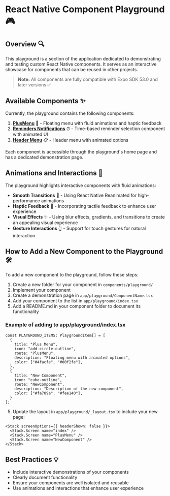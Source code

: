 # React Native Component Playground 🎮

## Overview 🔍

This playground is a section of the application dedicated to demonstrating and testing custom React Native components. It serves as an interactive showcase for components that can be reused in other projects.

> **Note:** All components are fully compatible with Expo SDK 53.0 and later versions ✅

## Available Components ✨

Currently, the playground contains the following components:

1. **[PlusMenu](./components/playground/PlusMenu)** 🔘 - Floating menu with fluid animations and haptic feedback
2. **[Reminders Notifications](./components/playground/ReminidersNotifications)** ⏰ - Time-based reminder selection component with animated UI
3. **[Header Menu](./components/playground/HeaderMenu)** 📋 - Header menu with animated options

Each component is accessible through the playground's home page and has a dedicated demonstration page.

## Animations and Interactions 🚀

The playground highlights interactive components with fluid animations:

- **Smooth Transitions** 🌊 - Using React Native Reanimated for high-performance animations
- **Haptic Feedback** 📳 - Incorporating tactile feedback to enhance user experience
- **Visual Effects** ✨ - Using blur effects, gradients, and transitions to create an appealing visual experience
- **Gesture Interactions** 👆 - Support for touch gestures for natural interaction

## How to Add a New Component to the Playground 🛠️

To add a new component to the playground, follow these steps:

1. Create a new folder for your component in `components/playground/`
2. Implement your component
3. Create a demonstration page in `app/playground/ComponentName.tsx`
4. Add your component to the list in `app/playground/index.tsx`
5. Add a README.md in your component folder to document its functionality

### Example of adding to app/playground/index.tsx

```tsx
const PLAYGROUND_ITEMS: PlaygroundItem[] = [
  {
    title: "Plus Menu",
    icon: "add-circle-outline",
    route: "PlusMenu",
    description: "Floating menu with animated options",
    color: ["#4facfe", "#00f2fe"],
  },
  {
    title: "New Component",
    icon: "cube-outline", 
    route: "NewComponent",
    description: "Description of the new component",
    color: ["#fa709a", "#fee140"],
  }
];
```

5. Update the layout in `app/playground/_layout.tsx` to include your new page:

```tsx
<Stack screenOptions={{ headerShown: false }}>
  <Stack.Screen name="index" />
  <Stack.Screen name="PlusMenu" />
  <Stack.Screen name="NewComponent" />
</Stack>
```

## Best Practices 💡

- Include interactive demonstrations of your components
- Clearly document functionality
- Ensure your components are well isolated and reusable
- Use animations and interactions that enhance user experience
